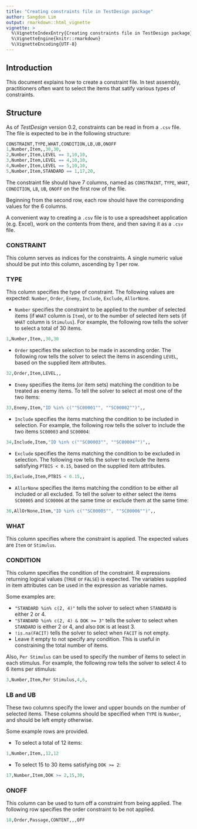 ```yaml
---
title: "Creating constraints file in TestDesign package"
author: Sangdon Lim
output: rmarkdown::html_vignette
vignette: >
  %\VignetteIndexEntry{Creating constraints file in TestDesign package}
  %\VignetteEngine{knitr::rmarkdown}
  %\VignetteEncoding{UTF-8}
---
```


## Introduction

This document explains how to create a constraint file. In test assembly, practitioners often want to select the items that satify various types of constraints.

## Structure

As of *TestDesign* version 0.2, constraints can be read in from a `.csv` file. The file is expected to be in the following structure:


```r
CONSTRAINT,TYPE,WHAT,CONDITION,LB,UB,ONOFF
1,Number,Item,,30,30,
2,Number,Item,LEVEL == 3,10,10,
3,Number,Item,LEVEL == 4,10,10,
4,Number,Item,LEVEL == 5,10,10,
5,Number,Item,STANDARD == 1,17,20,
```

The constraint file should have 7 columns, named as `CONSTRAINT`, `TYPE`, `WHAT`, `CONDITION`, `LB`, `UB`, `ONOFF` on the first row of the file.

Beginning from the second row, each row should have the corresponding values for the 6 columns.

A convenient way to creating a `.csv` file is to use a spreadsheet application (e.g. Excel), work on the contents from there, and then saving it as a `.csv` file.

### CONSTRAINT

This column serves as indices for the constraints. A single numeric value should be put into this column, ascending by 1 per row.

### TYPE

This column specifies the type of constraint. The following values are expected: `Number`, `Order`, `Enemy`, `Include`, `Exclude`, `AllorNone`.

* `Number` specifies the constraint to be applied to the number of selected items (if `WHAT` column is `Item`), or to the number of selected item sets (if `WHAT` column is `Stimulus`). For example, the following row tells the solver to select a total of 30 items.


```r
1,Number,Item,,30,30
```

* `Order` specifies the selection to be made in ascending order. The following row tells the solver to select the items in ascending `LEVEL`, based on the supplied item attributes.


```r
32,Order,Item,LEVEL,,
```

* `Enemy` specifies the items (or item sets) matching the condition to be treated as enemy items. To tell the solver to select at most one of the two items:


```r
33,Enemy,Item,"ID %in% c(""SC00001"", ""SC00002"")",,
```

* `Include` specifies the items matching the condition to be included in selection. For example, the following row tells the solver to include the two items `SC00003` and `SC00004`:


```r
34,Include,Item,"ID %in% c(""SC00003"", ""SC00004"")",,
```

* `Exclude` specifies the items matching the condition to be excluded in selection. The following row tells the solver to exclude the items satisfying `PTBIS < 0.15`, based on the supplied item attributes.


```r
35,Exclude,Item,PTBIS < 0.15,,
```

* `AllorNone` specifies the items matching the condition to be either all included or all excluded. To tell the solver to either select the items `SC00005` and `SC00006` at the same time or exclude them at the same time:


```r
36,AllOrNone,Item,"ID %in% c(""SC00005"", ""SC00006"")",,
```

### WHAT

This column specifies where the constraint is applied. The expected values are `Item` or `Stimulus`.

### CONDITION

This column specifies the condition of the constraint. R expressions returning logical values (`TRUE` or `FALSE`) is expected. The variables supplied in item attributes can be used in the expression as variable names.

Some examples are:

* `"STANDARD %in% c(2, 4)"` tells the solver to select when `STANDARD` is either 2 or 4.
* `"STANDARD %in% c(2, 4) & DOK >= 3"` tells the solver to select when `STANDARD` is either 2 or 4, and also `DOK` is at least 3.
* `!is.na(FACIT)` tells the solver to select when `FACIT` is not empty.
* Leave it empty to not specify any condition. This is useful in constraining the total number of items.

Also, `Per Stimulus` can be used to specify the number of items to select in each stimulus. For example, the following row tells the solver to select 4 to 6 items per stimulus:


```r
3,Number,Item,Per Stimulus,4,6,
```

### LB and UB

These two columns specify the lower and upper bounds on the number of selected items. These columns should be specified when `TYPE` is `Number`, and should be left empty otherwise.

Some example rows are provided.

* To select a total of 12 items:


```r
1,Number,Item,,12,12
```

* To select 15 to 30 items satisfying `DOK >= 2`:


```r
17,Number,Item,DOK >= 2,15,30,
```

### ONOFF

This column can be used to turn off a constraint from being applied. The following row specifies the order constraint to be not applied.


```r
18,Order,Passage,CONTENT,,,OFF
```

